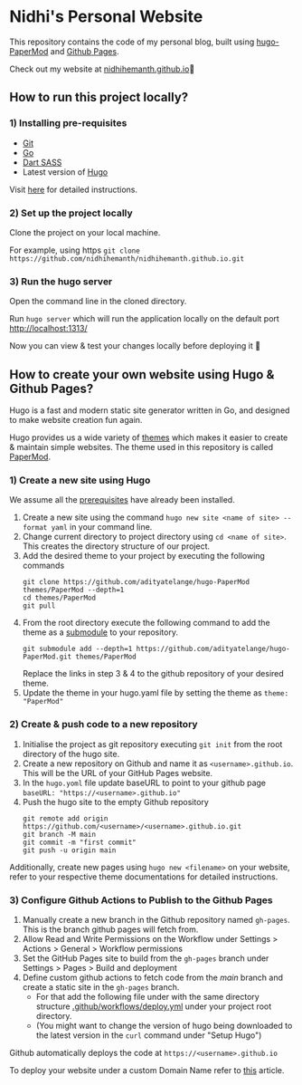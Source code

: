 # Nidhi's Personal Website

This repository contains the code of my personal blog, built using [hugo-PaperMod](https://github.com/adityatelange/hugo-PaperMod) and [Github Pages](https://docs.github.com/en/pages/getting-started-with-github-pages/about-github-pages).

Check out my website at [nidhihemanth.github.io](nidhihemanth.github.io)👋

## How to run this project locally?

### 1) Installing pre-requisites

- [Git](https://git-scm.com/book/en/v2/Getting-Started-Installing-Git)
- [Go](https://go.dev/doc/install) 
- [Dart SASS](https://gohugo.io/hugo-pipes/transpile-sass-to-css/#dart-sass)
- Latest version of [Hugo](https://github.com/gohugoio/hugo/releases)

Visit [here](https://gohugo.io/installation/) for detailed instructions.

### 2) Set up the project locally

Clone the project on your local machine.

For example, using https ```git clone https://github.com/nidhihemanth/nidhihemanth.github.io.git```

### 3) Run the hugo server

Open the command line in the cloned directory.

Run ```hugo server``` which will run the application locally on the default port [http://localhost:1313/](http://localhost:1313/) 

Now you can view & test your changes locally before deploying it 🍜

## How to create your own website using Hugo & Github Pages?

Hugo is a fast and modern static site generator written in Go, and designed to make website creation fun again. 

Hugo provides us a wide variety of [themes](https://themes.gohugo.io/) which makes it easier to create & maintain simple websites. The theme used in this repository is called [PaperMod](https://themes.gohugo.io/themes/hugo-papermod/).

### 1) Create a new site using Hugo

We assume all the [prerequisites](#installing-pre-requisites) have already been installed.

1. Create a new site using the command ```hugo new site <name of site> --format yaml``` in your command line.
2. Change current directory to project directory using ```cd <name of site>```. This creates the directory structure of our project.
3. Add the desired theme to your project by executing the following commands
   ```
   git clone https://github.com/adityatelange/hugo-PaperMod themes/PaperMod --depth=1
   cd themes/PaperMod
   git pull
   ```
4. From the root directory execute the following command to add the theme as a [submodule](https://www.atlassian.com/git/tutorials/git-submodule) to your repository.
   ```
   git submodule add --depth=1 https://github.com/adityatelange/hugo-PaperMod.git themes/PaperMod
   ```
   Replace the links in step 3 & 4 to the github repository of your desired theme.
5. Update the theme in your hugo.yaml file by setting the theme as ```theme: "PaperMod"```

### 2) Create & push code to a new repository

1. Initialise the project as git repository executing ```git init``` from the root directory of the hugo site.
2. Create a new repository on Github and name it as `<username>.github.io`. This will be the URL of your GitHub Pages website.
3. In the `hugo.yoml` file update baseURL to point to your github page `baseURL: "https://<username>.github.io"`
4. Push the hugo site to the empty Github repository
   ```
   git remote add origin https://github.com/<username>/<username>.github.io.git
   git branch -M main
   git commit -m "first commit"
   git push -u origin main
   ```

Additionally, create new pages using ```hugo new <filename>``` on your website, refer to your respective theme documentations for detailed instructions.

### 3) Configure Github Actions to Publish to the Github Pages

1. Manually create a new branch in the Github repository named `gh-pages`. This is the branch github pages will fetch from.
2. Allow Read and Write Permissions on the Workflow under Settings > Actions > General > Workflow permissions
3. Set the GitHub Pages site to build from the `gh-pages` branch under Settings > Pages > Build and deployment
4. Define custom github actions to fetch code from the *main* branch and create a static site in the `gh-pages` branch.
   - For that add the following file under with the same directory structure [.github/workflows/deploy.yml](.github/workflows/deploy.yml) under your project root directory.
   - (You might want to change the version of hugo being downloaded to the latest version in the `curl` command under "Setup Hugo")

Github automatically deploys the code at `https://<username>.github.io`

To deploy your website under a custom Domain Name refer to [this](https://theplaybook.dev/docs/deploy-hugo-to-github-pages/) article.
